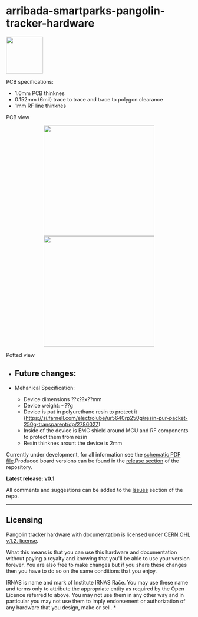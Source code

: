 # arribada-smartparks-pangolin-tracker-hardware
<img src="https://github.com/IRNAS/smartparks-pangolin-tracker-hardware/blob/master/04_OUTPUT_FILES/irnas-logotip-rgb-02.png" height="100">

PCB specifications:
- 1.6mm PCB thinknes
- 0.152mm (6mil) trace to trace and trace to polygon clearance
- 1mm RF line thinknes

PCB view
<p align="center">
<img src="https://github.com/IRNAS/smartparks-pangolin-tracker-hardware/blob/master/04_OUTPUT_FILES/Pangolin_1.png" height="300">			<img src="https://github.com/IRNAS/smartparks-pangolin-tracker-hardware/blob/master/04_OUTPUT_FILES/Pangolin_2.png" height="300">		
</p>
Potted view

 - Future changes:
	- 

- Mehanical Specification:
	- Device dimensions ??x??x??mm
	- Device weight: ~??g
	- Device is put in polyurethane resin to protect it (https://si.farnell.com/electrolube/ur5640rp250g/resin-pur-packet-250g-transparent/dp/2786027)
	- Inside of the device is EMC shield around MCU and RF components to protect them from resin
	- Resin thinknes arount the device is 2mm	
 
  
Currently under development, for all information see the [schematic PDF file](https://github.com/IRNAS/smartparks-pangolin-tracker-hardware/blob/master/06_RELEASE/V0.1/Pangolin_V0.1_SCHEMATICS/Pangolin_V0.1_SCHEMATICS.PDF).Produced board versions can be found in the [release section](https://github.com/IRNAS/smartparks-pangolin-tracker-hardware/releases) of the repository.

**Latest release: [v0.1](https://github.com/IRNAS/smartparks-pangolin-tracker-hardware)**


All comments and suggestions can be added to the [Issues](https://github.com/IRNAS/smartparks-pangolin-tracker-hardware/issues) section of the repo.

---

## Licensing

Pangolin tracker hardware with documentation is licensed under [CERN OHL v.1.2. license](https://www.ohwr.org/licenses/cern-ohl/license_versions/v1.2).

What this means is that you can use this hardware and documentation without paying a royalty and knowing that you'll be able to use your version forever. You are also free to make changes but if you share these changes then you have to do so on the same conditions that you enjoy.

IRNAS is name and mark of Institute IRNAS Rače. You may use these name and terms only to attribute the appropriate entity as required by the Open Licence referred to above. You may not use them in any other way and in particular you may not use them to imply endorsement or authorization of any hardware that you design, make or sell.
*
